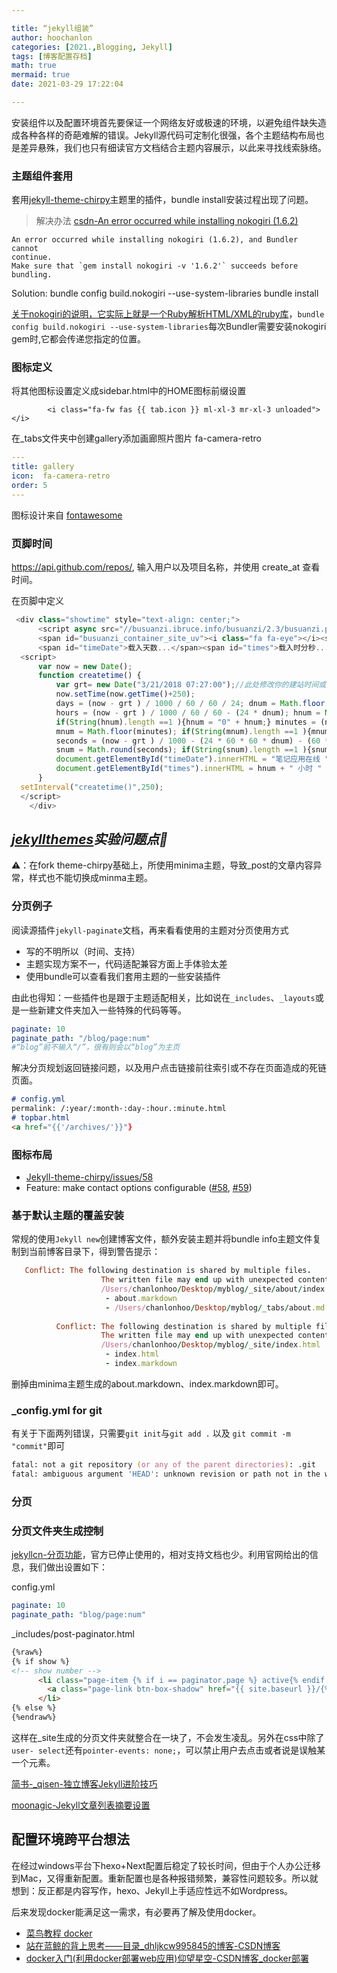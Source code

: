 ```yaml
---

title: “jekyll组装”
author: hoochanlon
categories: [2021.,Blogging, Jekyll]
tags: [博客配置存档]
math: true
mermaid: true
date: 2021-03-29 17:22:04

---
```


安装组件以及配置环境首先要保证一个网络友好或极速的环境，以避免组件缺失造成各种各样的奇葩难解的错误。Jekyll源代码可定制化很强，各个主题结构布局也是差异悬殊，我们也只有细读官方文档结合主题内容展示，以此来寻找线索脉络。

 <!-- more -->

### 主题组件套用

套用[jekyll-theme-chirpy](https://github.com/cotes2020/jekyll-theme-chirpy)主题里的插件，bundle install安装过程出现了问题。

> 解决办法 [csdn-An error occurred while installing nokogiri (1.6.2)](https://blog.csdn.net/iteye_17172/article/details/82644517)

```
An error occurred while installing nokogiri (1.6.2), and Bundler cannot
continue.
Make sure that `gem install nokogiri -v '1.6.2'` succeeds before bundling.
```

Solution:
bundle config build.nokogiri --use-system-libraries
bundle install

[关于nokogiri的说明，它实际上就是一个Ruby解析HTML/XML的ruby库](oschina.net/p/nokogiri?hmsr=aladdin1e1)，`bundle config build.nokogiri --use-system-libraries`每次Bundler需要安装nokogiri gem时,它都会传递您指定的位置。

### 图标定义

将其他图标设置定义成sidebar.html中的HOME图标前缀设置

```
        <i class="fa-fw fas {{ tab.icon }} ml-xl-3 mr-xl-3 unloaded"></i>
```

在_tabs文件夹中创建gallery添加画廊照片图片 fa-camera-retro

```yml
---
title: gallery
icon:  fa-camera-retro
order: 5
---
```

图标设计来自 [fontawesome](https://fontawesome.dashgame.com/)

### 页脚时间

https://api.github.com/repos/, 输入用户以及项目名称，并使用 create_at 查看时间。

在页脚中定义

```js
 <div class="showtime" style="text-align: center;">
      <script async src="//busuanzi.ibruce.info/busuanzi/2.3/busuanzi.pure.mini.js"></script>
      <span id="busuanzi_container_site_uv"><i class="fa fa-eye"></i><span id="busuanzi_value_site_uv"></span></span>
      <span id="timeDate">载入天数...</span><span id="times">载入时分秒...</span>
  <script>
      var now = new Date(); 
      function createtime() { 
          var grt= new Date("3/21/2018 07:27:00");//此处修改你的建站时间或者网站上线时间 
          now.setTime(now.getTime()+250); 
          days = (now - grt ) / 1000 / 60 / 60 / 24; dnum = Math.floor(days); 
          hours = (now - grt ) / 1000 / 60 / 60 - (24 * dnum); hnum = Math.floor(hours); 
          if(String(hnum).length ==1 ){hnum = "0" + hnum;} minutes = (now - grt ) / 1000 /60 - (24 * 60 * dnum) - (60 * hnum); 
          mnum = Math.floor(minutes); if(String(mnum).length ==1 ){mnum = "0" + mnum;} 
          seconds = (now - grt ) / 1000 - (24 * 60 * 60 * dnum) - (60 * 60 * hnum) - (60 * mnum); 
          snum = Math.round(seconds); if(String(snum).length ==1 ){snum = "0" + snum;} 
          document.getElementById("timeDate").innerHTML = "笔记应用在线 "+dnum+" 天 "; 
          document.getElementById("times").innerHTML = hnum + " 小时 " + mnum + " 分 " + snum + " 秒"; 
      } 
  setInterval("createtime()",250);
  </script>
    </div>    
```


## ***[jekyllthemes](http://jekyllthemes.org/)实验问题点🧪***

⚠️：在fork theme-chirpy基础上，所使用minima主题，导致_post的文章内容异常，样式也不能切换成minma主题。

### 分页例子

阅读源插件`jekyll-paginate`文档，再来看看使用的主题对分页使用方式

* 写的不明所以（时间、支持）
* 主题实现方案不一，代码适配兼容方面上手体验太差
* 使用bundle可以查看我们套用主题的一些安装插件

 由此也得知：一些插件也是跟于主题适配相关，比如说在`_includes`、`_layouts`或是一些新建文件夹加入一些特殊的代码等等。

```yml
paginate: 10
paginate_path: "/blog/page:num" 
#“blog”前不输入“/”，很有则会以“blog”为主页
```

解决分页规划返回链接问题，以及用户点击链接前往索引或不存在页面造成的死链页面。

```markdown
# config.yml
permalink: /:year/:month-:day-:hour.:minute.html
# topbar.html
<a href="{{'/archives/'}}"}
```
### 图标布局

* [Jekyll-theme-chirpy/issues/58](https://github.com/cotes2020/jekyll-theme-chirpy/issues/58)
* Feature: make contact options configurable ([#58](https://github.com/cotes2020/jekyll-theme-chirpy/issues/58), [#59](https://github.com/cotes2020/jekyll-theme-chirpy/pull/59))

### 基于默认主题的覆盖安装

常规的使用`Jekyll new`创建博客文件，额外安装主题并将bundle info主题文件复制到当前博客目录下，得到警告提示：

```ruby
   Conflict: The following destination is shared by multiple files.
                    The written file may end up with unexpected contents.
                    /Users/chanlonhoo/Desktop/myblog/_site/about/index.html
                     - about.markdown
                     - /Users/chanlonhoo/Desktop/myblog/_tabs/about.md
                    
          Conflict: The following destination is shared by multiple files.
                    The written file may end up with unexpected contents.
                    /Users/chanlonhoo/Desktop/myblog/_site/index.html
                     - index.html
                     - index.markdown
```

删掉由minima主题生成的about.markdown、index.markdown即可。

### _config.yml for git

有关于下面两列错误，只需要`git init`与`git add .` 以及 `git commit -m "commit"`即可

```zsh
fatal: not a git repository (or any of the parent directories): .git
fatal: ambiguous argument 'HEAD': unknown revision or path not in the working tree.
```

### 分页

### 分页文件夹生成控制

[jekyllcn-分页功能](http://jekyllcn.com/docs/pagination/)，官方已停止使用的，相对支持文档也少。利用官网给出的信息，我们做出设置如下：

config.yml

```yaml
paginate: 10
paginate_path: "blog/page:num"
```

_includes/post-paginator.html

```html
{%raw%}
{% if show %}
<!-- show number -->
      <li class="page-item {% if i == paginator.page %} active{% endif %}">
        <a class="page-link btn-box-shadow" href="{{ site.baseurl }}/{% if i > 1%}blog/page{{ i }}/{% endif %}">{{ i }}</a>
      </li>
{% else %}
{%endraw%}
```

这样在_site生成的分页文件夹就整合在一块了，不会发生凌乱。另外在css中除了`user- select`还有`pointer-events: none;`，可以禁止用户去点击或者说是误触某一个元素。

[简书-_qisen-独立博客Jekyll进阶技巧](https://www.jianshu.com/p/53ad32e07dd3)

[moonagic-Jekyll文章列表摘要设置](https://moonagic.com/configure-the-jekyll-article-list-summary/)

## 配置环境跨平台想法

在经过windows平台下hexo+Next配置后稳定了较长时间，但由于个人办公迁移到Mac，又得重新配置。重新配置也是各种报错频繁，兼容性问题较多。所以就想到：反正都是内容写作，hexo、Jekyll上手适应性远不如Wordpress。

后来发现docker能满足这一需求，有必要再了解及使用docker。

* [菜鸟教程 docker](https://m.runoob.com/docker/docker-tutorial.html)
* [站在蓝鲸的背上思考——目录_dhljkcw995845的博客-CSDN博客](https://blog.csdn.net/dhljkcw995845/article/details/102121677)
* [docker入门(利用docker部署web应用)仰望星空-CSDN博客_docker部署](https://blog.csdn.net/q610376681/article/details/90483576)

